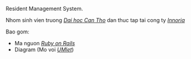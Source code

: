 Resident Management System.

Nhom sinh vien truong [*Dai hoc Can Tho*](http://www.ctu.edu.vn) dan thuc tap tai cong ty [*Innoria*](http://www.mangsangtao.com)

Bao gom:
* Ma nguon [*Ruby on Rails*](http://rubyonrails.org)
* Diagram (Mo voi [*UMlet*](http://www.umlet.com))
